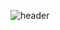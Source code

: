 ![header](https://capsule-render.vercel.app/api?type=waving&height=220&desc=HELLO!%20🍀soojeong's%20notion🍀&reversal=true&fontSize=110&animatiwinkling&descAlignY=40&color=gradient&customColorList=3&fontColor=ffffff)
